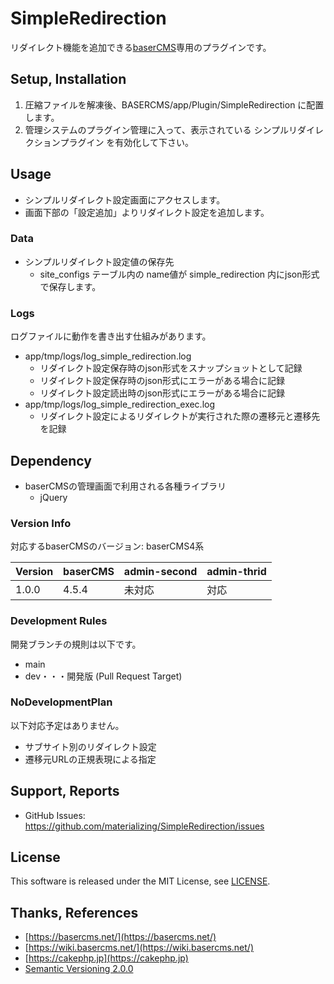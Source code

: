 # SimpleRedirection

リダイレクト機能を追加できる[baserCMS](https://basercms.net/)専用のプラグインです。


## Setup, Installation

1. 圧縮ファイルを解凍後、BASERCMS/app/Plugin/SimpleRedirection に配置します。
2. 管理システムのプラグイン管理に入って、表示されている シンプルリダイレクションプラグイン を有効化して下さい。


## Usage

- シンプルリダイレクト設定画面にアクセスします。
- 画面下部の「設定追加」よりリダイレクト設定を追加します。

### Data

- シンプルリダイレクト設定値の保存先
    - site_configs テーブル内の name値が simple_redirection 内にjson形式で保存します。

### Logs

ログファイルに動作を書き出す仕組みがあります。

- app/tmp/logs/log_simple_redirection.log
    - リダイレクト設定保存時のjson形式をスナップショットとして記録
    - リダイレクト設定保存時のjson形式にエラーがある場合に記録
    - リダイレクト設定読出時のjson形式にエラーがある場合に記録
- app/tmp/logs/log_simple_redirection_exec.log
    - リダイレクト設定によるリダイレクトが実行された際の遷移元と遷移先を記録


## Dependency

- baserCMSの管理画面で利用される各種ライブラリ
    - jQuery

### Version Info

対応するbaserCMSのバージョン: baserCMS4系

| Version | baserCMS | admin-second | admin-thrid |
|:--|:--|:--|:--|
| 1.0.0 | 4.5.4 | 未対応 | 対応 |

### Development Rules

開発ブランチの規則は以下です。

- main
- dev・・・開発版 (Pull Request Target)

### NoDevelopmentPlan

以下対応予定はありません。

- サブサイト別のリダイレクト設定
- 遷移元URLの正規表現による指定


## Support, Reports

- GitHub Issues: https://github.com/materializing/SimpleRedirection/issues


## License
This software is released under the MIT License, see [LICENSE](https://choosealicense.com/licenses/mit/).


## Thanks, References

- [https://basercms.net/](https://basercms.net/)
- [https://wiki.basercms.net/](https://wiki.basercms.net/)
- [https://cakephp.jp](https://cakephp.jp)
- [Semantic Versioning 2.0.0](https://semver.org/lang/ja/)
